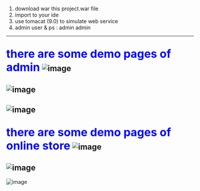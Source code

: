 1. download war this project.war file
2. import to your ide
3. use tomacat (9.0)  to simulate web service
4. admin user & ps : admin admin
-----
**<span style="color: blue; font-size: 30px;">there are some demo pages of admin</span>**
![image](https://github.com/user-attachments/assets/baf67264-e41b-42d8-9d35-f47bbc3e015b)
-----
![image](https://github.com/user-attachments/assets/5c039af6-1847-4287-b3be-90ba9b4d1cee)
-----
![image](https://github.com/user-attachments/assets/9ba046f5-67ca-4201-a8f2-383ac9fcef82)
-----
**<span style="color: blue; font-size: 30px;">there are some demo pages of online store</span>**
![image](https://github.com/user-attachments/assets/6e3b4c86-2912-4fb1-870c-7cba7d6ef686)
-----
![image](https://github.com/user-attachments/assets/9670dbba-a513-42b8-a330-a751c0572d34)
-----
![image](https://github.com/user-attachments/assets/bb00641b-8dab-4e4a-b431-4ad4fc2e5aae)




